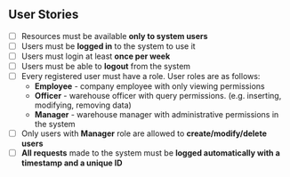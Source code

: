 ## User Stories

- [ ] Resources must be available **only to system users**
- [ ] Users must be **logged in** to the system to use it
- [ ] Users must login at least **once per week**
- [ ] Users must be able to **logout** from the system
- [ ] Every registered user must have a role. User roles are as follows:
  - **Employee** - company employee with only viewing permissions
  - **Officer** - warehouse officer with query permissions. (e.g. inserting, modifying, removing data)
  - **Manager** - warehouse manager with administrative permissions in the system
- [ ] Only users with **Manager** role are allowed to **create/modify/delete users**
- [ ] **All requests** made to the system must be **logged automatically with a timestamp and a unique ID**
